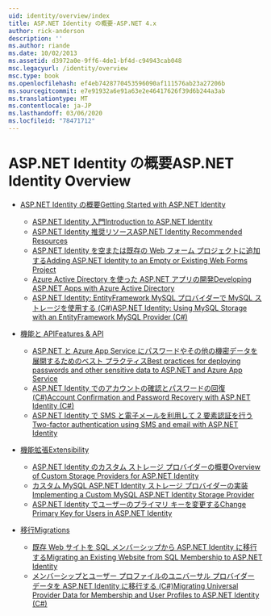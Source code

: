 ```yaml
---
uid: identity/overview/index
title: ASP.NET Identity の概要-ASP.NET 4.x
author: rick-anderson
description: ''
ms.author: riande
ms.date: 10/02/2013
ms.assetid: d3972a0e-9ff6-4de1-bf4d-c94943cab048
msc.legacyurl: /identity/overview
msc.type: book
ms.openlocfilehash: ef4eb7428770453596090af111576ab23a27206b
ms.sourcegitcommit: e7e91932a6e91a63e2e46417626f39d6b244a3ab
ms.translationtype: MT
ms.contentlocale: ja-JP
ms.lasthandoff: 03/06/2020
ms.locfileid: "78471712"
---
```

# <a name="aspnet-identity-overview"></a><span data-ttu-id="fd576-102">ASP.NET Identity の概要</span><span class="sxs-lookup"><span data-stu-id="fd576-102">ASP.NET Identity Overview</span></span>

- [<span data-ttu-id="fd576-103">ASP.NET Identity の概要</span><span class="sxs-lookup"><span data-stu-id="fd576-103">Getting Started with ASP.NET Identity</span></span>](getting-started/index.md)

    - [<span data-ttu-id="fd576-104">ASP.NET Identity 入門</span><span class="sxs-lookup"><span data-stu-id="fd576-104">Introduction to ASP.NET Identity</span></span>](getting-started/introduction-to-aspnet-identity.md)
    - [<span data-ttu-id="fd576-105">ASP.NET Identity 推奨リソース</span><span class="sxs-lookup"><span data-stu-id="fd576-105">ASP.NET Identity Recommended Resources</span></span>](getting-started/aspnet-identity-recommended-resources.md)
    - [<span data-ttu-id="fd576-106">ASP.NET Identity を空または既存の Web フォーム プロジェクトに追加する</span><span class="sxs-lookup"><span data-stu-id="fd576-106">Adding ASP.NET Identity to an Empty or Existing Web Forms Project</span></span>](getting-started/adding-aspnet-identity-to-an-empty-or-existing-web-forms-project.md)
    - [<span data-ttu-id="fd576-107">Azure Active Directory を使った ASP.NET アプリの開発</span><span class="sxs-lookup"><span data-stu-id="fd576-107">Developing ASP.NET Apps with Azure Active Directory</span></span>](getting-started/developing-aspnet-apps-with-windows-azure-active-directory.md)
    - [<span data-ttu-id="fd576-108">ASP.NET Identity: EntityFramework MySQL プロバイダーで MySQL ストレージを使用する (C#)</span><span class="sxs-lookup"><span data-stu-id="fd576-108">ASP.NET Identity: Using MySQL Storage with an EntityFramework MySQL Provider (C#)</span></span>](getting-started/aspnet-identity-using-mysql-storage-with-an-entityframework-mysql-provider.md)
- [<span data-ttu-id="fd576-109">機能と API</span><span class="sxs-lookup"><span data-stu-id="fd576-109">Features & API</span></span>](features-api/index.md)

    - [<span data-ttu-id="fd576-110">ASP.NET と Azure App Service にパスワードやその他の機密データを展開するためのベスト プラクティス</span><span class="sxs-lookup"><span data-stu-id="fd576-110">Best practices for deploying passwords and other sensitive data to ASP.NET and Azure App Service</span></span>](features-api/best-practices-for-deploying-passwords-and-other-sensitive-data-to-aspnet-and-azure.md)
    - [<span data-ttu-id="fd576-111">ASP.NET Identity でのアカウントの確認とパスワードの回復 (C#)</span><span class="sxs-lookup"><span data-stu-id="fd576-111">Account Confirmation and Password Recovery with ASP.NET Identity (C#)</span></span>](features-api/account-confirmation-and-password-recovery-with-aspnet-identity.md)
    - [<span data-ttu-id="fd576-112">ASP.NET Identity で SMS と電子メールを利用して 2 要素認証を行う</span><span class="sxs-lookup"><span data-stu-id="fd576-112">Two-factor authentication using SMS and email with ASP.NET Identity</span></span>](features-api/two-factor-authentication-using-sms-and-email-with-aspnet-identity.md)
- [<span data-ttu-id="fd576-113">機能拡張</span><span class="sxs-lookup"><span data-stu-id="fd576-113">Extensibility</span></span>](extensibility/index.md)

    - [<span data-ttu-id="fd576-114">ASP.NET Identity のカスタム ストレージ プロバイダーの概要</span><span class="sxs-lookup"><span data-stu-id="fd576-114">Overview of Custom Storage Providers for ASP.NET Identity</span></span>](extensibility/overview-of-custom-storage-providers-for-aspnet-identity.md)
    - [<span data-ttu-id="fd576-115">カスタム MySQL ASP.NET Identity ストレージ プロバイダーの実装</span><span class="sxs-lookup"><span data-stu-id="fd576-115">Implementing a Custom MySQL ASP.NET Identity Storage Provider</span></span>](extensibility/implementing-a-custom-mysql-aspnet-identity-storage-provider.md)
    - [<span data-ttu-id="fd576-116">ASP.NET Identity でユーザーのプライマリ キーを変更する</span><span class="sxs-lookup"><span data-stu-id="fd576-116">Change Primary Key for Users in ASP.NET Identity</span></span>](extensibility/change-primary-key-for-users-in-aspnet-identity.md)
- [<span data-ttu-id="fd576-117">移行</span><span class="sxs-lookup"><span data-stu-id="fd576-117">Migrations</span></span>](migrations/index.md)

    - [<span data-ttu-id="fd576-118">既存 Web サイトを SQL メンバーシップから ASP.NET Identity に移行する</span><span class="sxs-lookup"><span data-stu-id="fd576-118">Migrating an Existing Website from SQL Membership to ASP.NET Identity</span></span>](migrations/migrating-an-existing-website-from-sql-membership-to-aspnet-identity.md)
    - [<span data-ttu-id="fd576-119">メンバーシップとユーザー プロファイルのユニバーサル プロバイダー データを ASP.NET Identity に移行する (C#)</span><span class="sxs-lookup"><span data-stu-id="fd576-119">Migrating Universal Provider Data for Membership and User Profiles to ASP.NET Identity (C#)</span></span>](migrations/migrating-universal-provider-data-for-membership-and-user-profiles-to-aspnet-identity.md)
